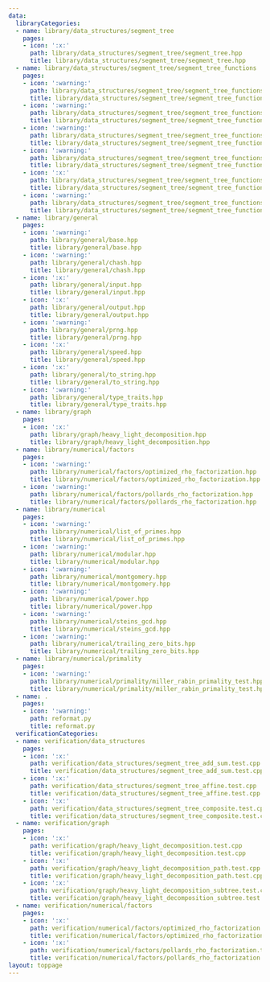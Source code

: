 ```yaml
---
data:
  libraryCategories:
  - name: library/data_structures/segment_tree
    pages:
    - icon: ':x:'
      path: library/data_structures/segment_tree/segment_tree.hpp
      title: library/data_structures/segment_tree/segment_tree.hpp
  - name: library/data_structures/segment_tree/segment_tree_functions
    pages:
    - icon: ':warning:'
      path: library/data_structures/segment_tree/segment_tree_functions/segment_tree_add.hpp
      title: library/data_structures/segment_tree/segment_tree_functions/segment_tree_add.hpp
    - icon: ':warning:'
      path: library/data_structures/segment_tree/segment_tree_functions/segment_tree_affine.hpp
      title: library/data_structures/segment_tree/segment_tree_functions/segment_tree_affine.hpp
    - icon: ':warning:'
      path: library/data_structures/segment_tree/segment_tree_functions/segment_tree_arithmetic_progression.hpp
      title: library/data_structures/segment_tree/segment_tree_functions/segment_tree_arithmetic_progression.hpp
    - icon: ':warning:'
      path: library/data_structures/segment_tree/segment_tree_functions/segment_tree_composite.hpp
      title: library/data_structures/segment_tree/segment_tree_functions/segment_tree_composite.hpp
    - icon: ':x:'
      path: library/data_structures/segment_tree/segment_tree_functions/segment_tree_maximum.hpp
      title: library/data_structures/segment_tree/segment_tree_functions/segment_tree_maximum.hpp
    - icon: ':warning:'
      path: library/data_structures/segment_tree/segment_tree_functions/segment_tree_minimum.hpp
      title: library/data_structures/segment_tree/segment_tree_functions/segment_tree_minimum.hpp
  - name: library/general
    pages:
    - icon: ':warning:'
      path: library/general/base.hpp
      title: library/general/base.hpp
    - icon: ':warning:'
      path: library/general/chash.hpp
      title: library/general/chash.hpp
    - icon: ':x:'
      path: library/general/input.hpp
      title: library/general/input.hpp
    - icon: ':x:'
      path: library/general/output.hpp
      title: library/general/output.hpp
    - icon: ':warning:'
      path: library/general/prng.hpp
      title: library/general/prng.hpp
    - icon: ':x:'
      path: library/general/speed.hpp
      title: library/general/speed.hpp
    - icon: ':x:'
      path: library/general/to_string.hpp
      title: library/general/to_string.hpp
    - icon: ':warning:'
      path: library/general/type_traits.hpp
      title: library/general/type_traits.hpp
  - name: library/graph
    pages:
    - icon: ':x:'
      path: library/graph/heavy_light_decomposition.hpp
      title: library/graph/heavy_light_decomposition.hpp
  - name: library/numerical/factors
    pages:
    - icon: ':warning:'
      path: library/numerical/factors/optimized_rho_factorization.hpp
      title: library/numerical/factors/optimized_rho_factorization.hpp
    - icon: ':warning:'
      path: library/numerical/factors/pollards_rho_factorization.hpp
      title: library/numerical/factors/pollards_rho_factorization.hpp
  - name: library/numerical
    pages:
    - icon: ':warning:'
      path: library/numerical/list_of_primes.hpp
      title: library/numerical/list_of_primes.hpp
    - icon: ':warning:'
      path: library/numerical/modular.hpp
      title: library/numerical/modular.hpp
    - icon: ':warning:'
      path: library/numerical/montgomery.hpp
      title: library/numerical/montgomery.hpp
    - icon: ':warning:'
      path: library/numerical/power.hpp
      title: library/numerical/power.hpp
    - icon: ':warning:'
      path: library/numerical/steins_gcd.hpp
      title: library/numerical/steins_gcd.hpp
    - icon: ':warning:'
      path: library/numerical/trailing_zero_bits.hpp
      title: library/numerical/trailing_zero_bits.hpp
  - name: library/numerical/primality
    pages:
    - icon: ':warning:'
      path: library/numerical/primality/miller_rabin_primality_test.hpp
      title: library/numerical/primality/miller_rabin_primality_test.hpp
  - name: .
    pages:
    - icon: ':warning:'
      path: reformat.py
      title: reformat.py
  verificationCategories:
  - name: verification/data_structures
    pages:
    - icon: ':x:'
      path: verification/data_structures/segment_tree_add_sum.test.cpp
      title: verification/data_structures/segment_tree_add_sum.test.cpp
    - icon: ':x:'
      path: verification/data_structures/segment_tree_affine.test.cpp
      title: verification/data_structures/segment_tree_affine.test.cpp
    - icon: ':x:'
      path: verification/data_structures/segment_tree_composite.test.cpp
      title: verification/data_structures/segment_tree_composite.test.cpp
  - name: verification/graph
    pages:
    - icon: ':x:'
      path: verification/graph/heavy_light_decomposition.test.cpp
      title: verification/graph/heavy_light_decomposition.test.cpp
    - icon: ':x:'
      path: verification/graph/heavy_light_decomposition_path.test.cpp
      title: verification/graph/heavy_light_decomposition_path.test.cpp
    - icon: ':x:'
      path: verification/graph/heavy_light_decomposition_subtree.test.cpp
      title: verification/graph/heavy_light_decomposition_subtree.test.cpp
  - name: verification/numerical/factors
    pages:
    - icon: ':x:'
      path: verification/numerical/factors/optimized_rho_factorization.test.cpp
      title: verification/numerical/factors/optimized_rho_factorization.test.cpp
    - icon: ':x:'
      path: verification/numerical/factors/pollards_rho_factorization.test.cpp
      title: verification/numerical/factors/pollards_rho_factorization.test.cpp
layout: toppage
---
```


